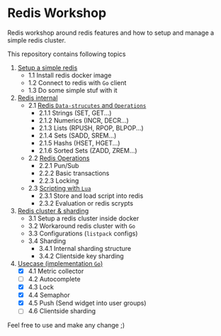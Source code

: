 # Redis Workshop
Redis workshop around redis features and how to setup and manage a simple redis cluster.

This repository contains following topics

1. [Setup a simple redis](./1-setup/)
    - 1.1 Install redis docker image
    - 1.2 Connect to redis with `Go` client
    - 1.3 Do some simple stuf with it
2. [Redis internal](./2-internals/)
    - 2.1 [Redis `Data-strucutes` and `Operations`](./2-internals/README_Datastructures.md)
      - 2.1.1 Strings (SET, GET...)
      - 2.1.2 Numerics (INCR, DECR...)
      - 2.1.3 Lists (RPUSH, RPOP, BLPOP...)
      - 2.1.4 Sets (SADD, SREM...)
      - 2.1.5 Hashs (HSET, HGET...)
      - 2.1.6 Sorted Sets (ZADD, ZREM...)
    - 2.2 [Redis Operations](./2-internals/README_Operations.md)
      - 2.2.1 Pun/Sub
      - 2.2.2 Basic transactions
      - 2.2.3 Locking
    - 2.3 [Scripting with `Lua`](./2-internals/README_Lua.md)
      - 2.3.1 Store and load script into redis
      - 2.3.2 Evaluation or redis scrypts
3. [Redis cluster & sharding](./3-clusterAndShard/README_cluster&shard.md)
    - 3.1 Setup a redis cluster inside docker
    - 3.2 Workaround redis cluster with `Go`
    - 3.3 Configurations (`listpack` configs)
    - 3.4 Sharding
      - 3.4.1 Internal sharding structure
      - 3.4.2 Clientside key sharding
4. [Usecase (implementation `Go`)](./4-imp/)
      - [X] 4.1 Metric collector
      - [ ] 4.2 Autocomplete
      - [X] 4.3 Lock
      - [X] 4.4 Semaphor
      - [X] 4.5 Push (Send widget into user groups)
      - [ ] 4.6 Clientside sharding
 
Feel free to use and make any change ;)

